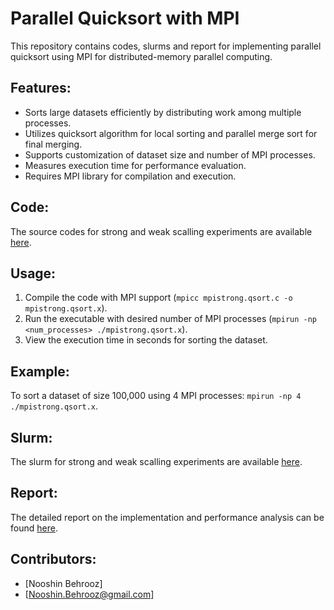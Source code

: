 # Parallel Quicksort with MPI

This repository contains codes, slurms and report for implementing parallel quicksort using MPI for distributed-memory parallel computing.

## Features:
- Sorts large datasets efficiently by distributing work among multiple processes.
- Utilizes quicksort algorithm for local sorting and parallel merge sort for final merging.
- Supports customization of dataset size and number of MPI processes.
- Measures execution time for performance evaluation.
- Requires MPI library for compilation and execution.

## Code:
The source codes for strong and weak scalling experiments are available [here](https://github.com/behrooz/FHPC-units/blob/main/report.pdf).

## Usage:
1. Compile the code with MPI support (`mpicc mpistrong.qsort.c -o mpistrong.qsort.x`).
2. Run the executable with desired number of MPI processes (`mpirun -np <num_processes> ./mpistrong.qsort.x`).
3. View the execution time in seconds for sorting the dataset.

## Example:
To sort a dataset of size 100,000 using 4 MPI processes: `mpirun -np 4 ./mpistrong.qsort.x`.

## Slurm:
The slurm for strong and weak scalling experiments are available [here](https://github.com/behrooz/FHPC-units/blob/main/report.pdf).

## Report:
The detailed report on the implementation and performance analysis can be found [here](https://github.com/behrooz/FHPC-units/blob/main/report.pdf).

## Contributors:
- [Nooshin Behrooz]
- [Nooshin.Behrooz@gmail.com]




